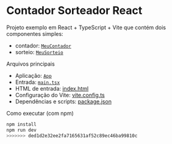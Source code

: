 
# Contador Sorteador React

Projeto exemplo em React + TypeScript + Vite que contém dois componentes simples:
- contador: [`MeuContador`](src/components/MeuContador.tsx)
- sorteio: [`MeuSorteio`](src/components/MeuSorteio.tsx)

Arquivos principais
- Aplicação: [`App`](src/App.tsx)
- Entrada: [`main.tsx`](src/main.tsx)
- HTML de entrada: [index.html](index.html)
- Configuração do Vite: [vite.config.ts](vite.config.ts)
- Dependências e scripts: [package.json](package.json)

Como executar (com npm)
```sh
npm install
npm run dev
>>>>>>> ded1d2e32ee2fa7165631af52c89ec46ba99810c
